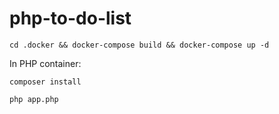 # php-to-do-list

```shell
cd .docker && docker-compose build && docker-compose up -d
```

In PHP container:
```shell
composer install
```
```shell
php app.php
```
